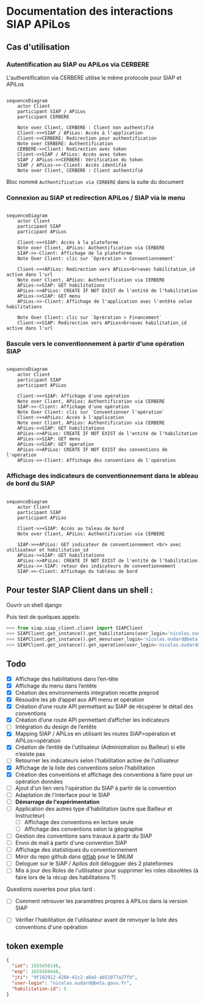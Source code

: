 # Documentation des interactions SIAP APiLos

## Cas d'utilisation

### Autentification au SIAP ou APiLos via CERBERE

L'authentification via CERBERE utilise le même protocole pour SIAP et APiLos

```mermaid

sequenceDiagram
    actor Client
    participant SIAP / APiLos
    participant CERBERE

    Note over Client, CERBERE : Client non authentifié
    Client->>+SIAP / APiLos: Accès à l'application
    Client->>CERBERE: Redirection pour authentification
    Note over CERBERE: Authentification
    CERBERE->>Client: Redirection avec token
    Client->>SIAP / APiLos: Accès avec token
    SIAP / APiLos->>CERBERE: Vérification du token
    SIAP / APiLos->>-Client: Accès identifié
    Note over Client, CERBERE : Client authentifié

```

Bloc nommé `Authentification via CERBERE` dans la suite du document

### Connexion au SIAP et redirection APiLos / SIAP via le menu

```mermaid

sequenceDiagram
    actor Client
    participant SIAP
    participant APiLos

    Client->>+SIAP: Accès à la plateforme
    Note over Client, APiLos: Authentification via CERBERE
    SIAP->>-Client: Affichage de la plateforme
    Note Over Client: clic sur `Oprération > Conventionnement`

    Client->>+APiLos: Redirection vers APiLos<br>avec habilitation_id active dans l'url
    Note over Client, APiLos: Authentification via CERBERE
    APiLos->>SIAP: GET habilitations
    APiLos->>APiLos: CREATE IF NOT EXIST de l'entité de l'habilitation
    APiLos->>SIAP: GET menu
    APiLos->>-Client: Affichage de l'application avec l'entête selon habilitations

    Note Over Client: clic sur `Oprération > Financement`
    Client->>SIAP: Redirection vers APiLos<br>avec habilitation_id active dans l'url

```


### Bascule vers le conventionnement à partir d'une opération SIAP

```mermaid

sequenceDiagram
    actor Client
    participant SIAP
    participant APiLos

    Client->>+SIAP: Affichage d'une opération
    Note over Client, APiLos: Authentification via CERBERE
    SIAP->>-Client: Affichage d'une opération
    Note Over Client: clic sur `Conventionner l'opération`
    Client->>+APiLos: Accès à l'application
    Note over Client, APiLos: Authentification via CERBERE
    APiLos->>SIAP: GET habilitations
    APiLos->>APiLos: CREATE IF NOT EXIST de l'entité de l'habilitation
    APiLos->>SIAP: GET menu
    APiLos->>SIAP: GET operation
    APiLos->>APiLos: CREATE IF NOT EXIST des conventions de l'opération
    APiLos->>-Client: Affichage des conventions de l'opération

```


### Affichage des indicateurs de conventionnement dans le ableau de bord du SIAP

```mermaid

sequenceDiagram
    actor Client
    participant SIAP
    participant APiLos

    Client->>+SIAP: Accès au taleau de bord
    Note over Client, APiLos: Authentification via CERBERE

    SIAP->>+APiLos: GET indicateur de conventionnement <br> avec utilisateur et habilitation_id
    APiLos->>SIAP: GET habilitations
    APiLos->>APiLos: CREATE IF NOT EXIST de l'entité de l'habilitation
    APiLos->>-SIAP: retour des indicateurs de conventionnement
    SIAP->>-Client: Affichage du tableau de bord

```


## Pour tester SIAP Client dans un shell :

Ouvrir un shell django

Puis test de quelques appels:

```python
>>> from siap.siap_client.client import SIAPClient
>>> SIAPClient.get_instance().get_habilitations(user_login='nicolas.oudard@beta.gouv.fr')
>>> SIAPClient.get_instance().get_menu(user_login='nicolas.oudard@beta.gouv.fr', habilitation_id=5)
>>> SIAPClient.get_instance().get_operation(user_login='nicolas.oudard@beta.gouv.fr', habilitation_id=5, operation_identifier='20220600002')
```

## Todo

- [x] Affichage des habilitations dans l’en-tête
- [x] Affichage du menu dans l’entête
- [x] Création des environnements integration recette preprod
- [x] Résoudre les pb d’appel aux API menu et opération
- [x] Création d’une route API permettant au SIAP de récupérer le détail des conventions
- [x] Création d’une route API permettant d’afficher les indicateurs
- [ ] Intégration du design de l’entête
- [x] Mapping SIAP / APiLos en utilisant les routes SIAP>opération et APiLos>opération
- [x] Création de l’entité de l'utilisateur (Administration ou Bailleur) si elle n’existe pas
- [ ] Retourner les indicateurs selon l'habilitation active de l'utilisateur
- [x] Affichage de la liste des conventions selon l’habilitation
- [x] Création des conventions et affichage des conventions à faire pour un opération données
- [ ] Ajout d'un lien vers l'opération du SIAP à partir de la convention
- [ ] Adaptation de l'interface pour le SIAP
- [ ] **Démarrage de l'expérimentation**
- [ ] Application des autres type d'habilitation (autre que Bailleur et Instructeur)
    - [ ] Affichage des conventions en lecture seule
    - [ ] Affichage des conventions selon la géographie
- [ ] Gestion des conventions sans travaux à partir du SIAP
- [ ] Envoi de mail à partir d'une convention SIAP
- [ ] Affichage des statistiques du conventionnement
- [ ] Miror du repo github dans [gitlab](https://gitlab-forge.din.developpement-durable.gouv.fr/dgaln/dhup/apilos) pour le SNUM
- [ ] Deloguer sur le SIAP / Apilos doit délogguer des 2 plateformes
- [ ] Mis à jour des Roles de l'utilisateur pour supprimer les roles obsolètes (à faire lors de la récup des habilitations ?)

Questions ouvertes pour plus tard :

- [ ] Comment retrouver les paramètres propres à APiLos dans la version SIAP
- [ ] Vérifier l'habilitation de l'utilisateur avant de renvoyer la liste des conventions d'une opération


## token exemple

```json
{
  "iat": 1655458148,
  "exp": 1655458448,
  "jti": "9f192912-426b-41c2-a8a5-ab51077a27fd",
  "user-login": "nicolas.oudard@beta.gouv.fr",
  "habilitation-id": 5
}
```
